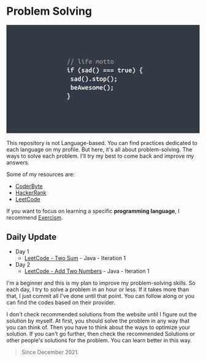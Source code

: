 # Problem Solving

![Header](media/pic01.jpg)

This repository is not Language-based. You can find practices dedicated to each language on my profile. But here, it's all about problem-solving. The ways to solve each problem. I'll try my best to come back and improve my answers.

Some of my resources are:

* [CoderByte](https://coderbyte.com/challenges "Link")
* [HackerRank](https://www.hackerrank.com/dashboard "Link")
* [LeetCode](https://leetcode.com "Link")

If you want to focus on learning a specific **programming language**, I recommend [Exercism](https://exercism.org/tracks "Link").

## **Daily Update**

* Day 1
  * [LeetCode - Two Sum](https://github.com/MahdiDavoodi/ProblemSolving/tree/main/LeetCode/TwoSum) - Java - Iteration 1
* Day 2
  * [LeetCode - Add Two Numbers](https://github.com/MahdiDavoodi/ProblemSolving/tree/main/LeetCode/AddTwoNumbers) - Java - Iteration 1

I'm a beginner and this is my plan to improve my problem-solving skills. So each day, I try to solve a problem in an hour or less. If it takes more than that, I just commit all I've done until that point. You can follow along or you can find the codes based on their provider.

I don't check recommended solutions from the website until I figure out the solution by myself. At first, you should solve the problem in any way that you can think of. Then you have to think about the ways to optimize your solution. If you can't go further, then check the recommended Solutions or other people's solutions for the problem. You can learn better in this way.

> Since December 2021.
